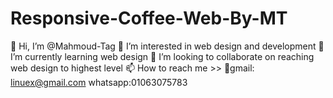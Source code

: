# Responsive-Coffee-Web-By-MT
👋 Hi, I’m @Mahmoud-Tag
👀 I’m interested in web design and development
🌱 I’m currently learning web design
💞️ I’m looking to collaborate on reaching web design to highest level
📫 How to reach me >> 📧gmail: linuex@gmail.com
whatsapp:01063075783
